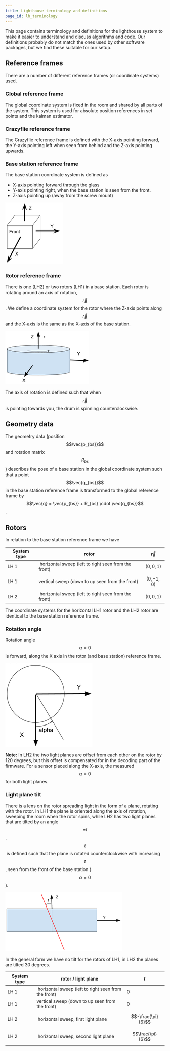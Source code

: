 ```yaml
---
title: Lighthouse terminology and definitions
page_id: lh_terminology
---
```


This page contains terminology and definitions for the lighthouse system to make it easier to
understand and discuss algorithms and code. Our definitions probably do not match the ones used
by other software packages, but we find these suitable for our setup.

## Reference frames

There are a number of different reference frames (or coordinate systems) used.

### Global reference frame

The global coordinate system is fixed in the room and shared by all parts of the system. This system
is used for absolute position references in set points and the kalman estimator.

### Crazyflie reference frame

The Crazyflie reference frame is defined with the X-axis pointing forward, the Y-axis pointing left when seen from behind
and the Z-axis pointing upwards.

### Base station reference frame

The base station coordinate system is defined as
 * X-axis pointing forward through the glass
 * Y-axis pointing right, when the base station is seen from the front.
 * Z-axis pointing up (away from the screw mount)

![Base station reference frame](/docs/images/lighthouse/base_station_ref_frame.png)

### Rotor reference frame

There is one (LH2) or two rotors (LH1) in a base station. Each rotor is rotating around an axis of rotation, $$\vec{r}$$.
We define a coordinate system for the rotor where the Z-axis points along $$\vec{r}$$ and the X-axis is the same as the X-axis
of the base station.

![Rotor reference frame](/docs/images/lighthouse/rotor_ref_frame.png)

The axis of rotation is defined such that when $$\vec{r}$$ is pointing towards you, the drum is spinning counterclockwise.


## Geometry data

The geometry data (position $$\vec{p_{bs}}$$ and rotation matrix $$R_{bs}$$) describes the pose of a base station in the global coordinate system
such that a point $$\vec{q_{bs}}$$ in the base station reference frame is transformed to the global reference frame by $$\vec{q} = \vec{p_{bs}} + R_{bs} \cdot \vec{q_{bs}}$$.

## Rotors

In relation to the base station reference frame we have

| System type | rotor                                                | $$\vec{r}$$    |
| ----------- | ---------------------------------------------------- | -------------- |
| LH 1        | horizontal sweep (left to right seen from the front) | $$(0, 0, 1)$$  |
| LH 1        | vertical sweep (down to up seen from the front)      | $$(0, -1, 0)$$ |
| LH 2        | horizontal sweep (left to right seen from the front) | $$(0, 0, 1)$$  |

The coordinate systems for the horizontal LH1 rotor and the LH2 rotor are identical to the base station reference frame.

### Rotation angle

Rotation angle $$\alpha=0$$ is forward, along the X axis in the rotor (and base station) reference frame.

![Rotor rotation angle](/docs/images/lighthouse/rotor_rotaion_angle.png)

**Note:** In LH2 the two light planes are offset from each other on the rotor by 120 degrees, but this offset is compensated for in the decoding
part of the firmware. For a sensor placed along the X-axis, the measured $$\alpha = 0$$ for both light planes.

### Light plane tilt

There is a lens on the rotor spreading light in the form of a plane, rotating with the rotor. In LH1 the plane is oriented along the axis of rotation,
sweeping the room when the rotor spins, while LH2 has two light planes that are tilted by an angle $$\pm t$$. $$t$$ is defined such that the plane is
rotated counterclockwise with increasing $$t$$, seen from the front of the base station ($$\alpha = 0$$).

![Rotor rotation angle](/docs/images/lighthouse/light_plane_tilt.png "Rotor seen from the front, with the lens straight forward")

In the general form we have no tilt for the rotors of LH1, in LH2 the planes are tilted 30 degrees.

| System type | rotor / light plane                                       | $$t$$              |
| ----------- | --------------------------------------------------------- | ------------------ |
| LH 1        | horizontal sweep (left to right seen from the front)      | 0                  |
| LH 1        | vertical sweep (down to up seen from the front)           | 0                  |
| LH 2        | horizontal sweep, first light plane                       | $$-\frac{\pi}{6}$$ |
| LH 2        | horizontal sweep, second light plane                      | $$\frac{\pi}{6}$$  |
